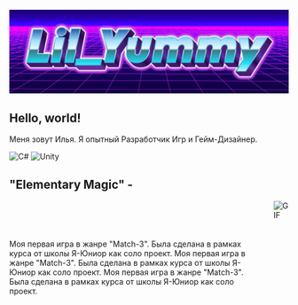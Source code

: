 ![Header](https://github.com/lilYummy228/lilYummy228/blob/main/Assets/Title.jpg)

<h2> Hello, world! </h2>
Меня зовут Илья. Я опытный Разработчик Игр и Гейм-Дизайнер.

<img src="https://cdn.jsdelivr.net/gh/devicons/devicon/icons/csharp/csharp-original.svg" width="50" alt="C#"> <img src="https://cdn.jsdelivr.net/gh/devicons/devicon/icons/unity/unity-original.svg" width="50" alt="Unity">

<h2>"Elementary Magic" - </h2>
    <div style="display: flex; align-items: center; gap: 20px;">
        Моя первая игра в жанре "Match-3". Была сделана в рамках курса от школы Я-Юниор как соло проект. Моя первая игра в жанре "Match-3". Была сделана в рамках курса от школы Я-Юниор как соло проект. Моя первая игра в жанре "Match-3". Была сделана в рамках курса от школы Я-Юниор как соло проект.
    <div>

</div>
    <img src="https://github.com/lilYummy228/lilYummy228/blob/main/Assets/ElementaryMagic.gif" alt="GIF" style="width: 135px; height: 240px;" align="right">
</div>